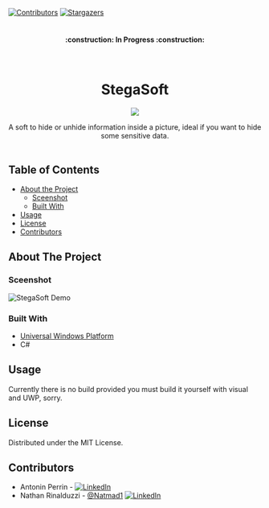 [![Contributors][contributors-shield]][contributors-url]
[![Stargazers][stars-shield]][stars-url]

<h4 align="center"></br>:construction: In Progress :construction:</h4>

<!-- PROJECT LOGO -->
<br />
<h1 align="center">StegaSoft</h1>
<p align="center"><img src=https://github.com/perriguigui/StegaSoft/blob/master/StegaSoft/Assets/Square71x71Logo.scale-400.png></p>
<p align="center">
    A soft to hide or unhide information inside a picture, ideal if you want to hide some sensitive data.
    <br /><br />
</p>


<!-- TABLE OF CONTENTS -->
## Table of Contents

* [About the Project](#about-the-project)
  * [Sceenshot](#sceenshot)
  * [Built With](#built-with)
* [Usage](#usage)
* [License](#license)
* [Contributors](#contributors)




<!-- ABOUT THE PROJECT -->
## About The Project

### Sceenshot
![StegaSoft Demo](https://github.com/perriguigui/StegaSoft/blob/master/vid/demo.gif)


### Built With

* [Universal Windows Platform](https://docs.microsoft.com/fr-fr/windows/uwp/get-started/universal-application-platform-guide)
* C#


<!-- USAGE EXAMPLES -->
## Usage
Currently there is no build provided you must build it yourself with visual and UWP, sorry.


<!-- LICENSE -->
## License

Distributed under the MIT License.


<!-- CONTACT -->
## Contributors

  - Antonin Perrin      -     [![LinkedIn][linkedin-shield]](https://www.linkedin.com/in/antonin-perrin-6b9060197/)<br>
  - Nathan Rinalduzzi   -     [@Natmad1](https://twitter.com/Natmad1)  [![LinkedIn][linkedin-shield]](https://www.linkedin.com/in/nathan-rinalduzzi/)<br>

<!-- MARKDOWN LINKS & IMAGES -->
<!-- https://www.markdownguide.org/basic-syntax/#reference-style-links -->
[contributors-shield]: https://img.shields.io/github/contributors/perriguigui/StegaSoft.svg?style=flat-square
[contributors-url]: https://github.com/perriguigui/StegaSoft/graphs/contributors

[stars-shield]: https://img.shields.io/github/stars/perriguigui/StegaSoft.svg?style=flat-square
[stars-url]: https://github.com/perriguigui/StegaSoft/stargazers

[linkedin-shield]: https://img.shields.io/badge/-LinkedIn-black.svg?style=flat-square&logo=linkedin&colorB=555
[linkedin-url]: https://linkedin.com/in/
[product-screenshot]: images/screenshot.png
